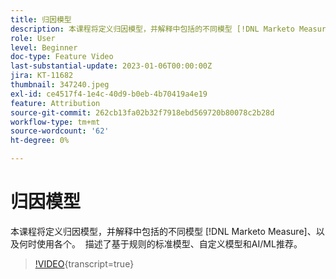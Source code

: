 ```yaml
---
title: 归因模型
description: 本课程将定义归因模型，并解释中包括的不同模型 [!DNL Marketo Measure]、以及何时使用各个。  描述了基于规则的标准模型、自定义模型和AI/ML推荐。
role: User
level: Beginner
doc-type: Feature Video
last-substantial-update: 2023-01-06T00:00:00Z
jira: KT-11682
thumbnail: 347240.jpeg
exl-id: ce4517f4-1e4c-40d9-b0eb-4b70419a4e19
feature: Attribution
source-git-commit: 262cb13fa02b32f7918ebd569720b80078c2b28d
workflow-type: tm+mt
source-wordcount: '62'
ht-degree: 0%

---
```


# 归因模型

本课程将定义归因模型，并解释中包括的不同模型 [!DNL Marketo Measure]、以及何时使用各个。  描述了基于规则的标准模型、自定义模型和AI/ML推荐。

>[!VIDEO](https://video.tv.adobe.com/v/347240/?learn=on){transcript=true}
